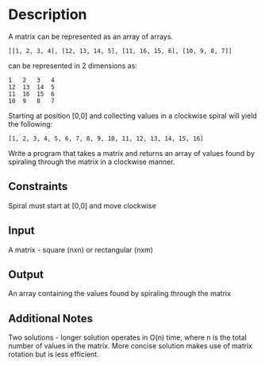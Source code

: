 # Description
A matrix can be represented as an array of arrays.

```
[[1, 2, 3, 4], [12, 13, 14, 5], [11, 16, 15, 6], [10, 9, 8, 7]]
```

can be represented in 2 dimensions as:

```
1   2   3   4
12  13  14  5
11  16  15  6
10  9   8   7
```

Starting at position [0,0] and collecting values in a clockwise spiral will yield the following:

```
[1, 2, 3, 4, 5, 6, 7, 8, 9, 10, 11, 12, 13, 14, 15, 16]
```

Write a program that takes a matrix and returns an array of values found by spiraling through the matrix in a clockwise manner.

## Constraints
Spiral must start at [0,0] and move clockwise

## Input
A matrix - square (nxn) or rectangular (nxm)

## Output
An array containing the values found by spiraling through the matrix

## Additional Notes
Two solutions - longer solution operates in O(n) time, where n is the total number of values in the matrix. More concise solution makes use of matrix rotation but is less efficient.